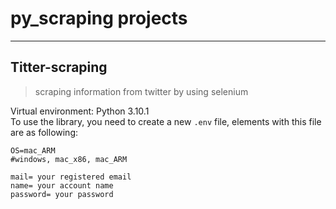 # py_scraping projects
---
## Titter-scraping
> scraping information from twitter by using selenium  

Virtual environment: Python 3.10.1  
To use the library, you need to create a new `.env` file, elements with this file are as following:
```
OS=mac_ARM
#windows, mac_x86, mac_ARM

mail= your registered email
name= your account name
password= your password
```